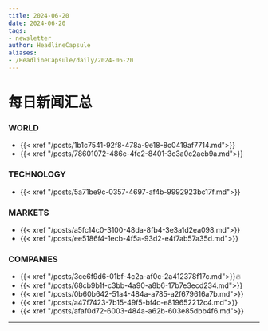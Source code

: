 ```yaml
---
title: 2024-06-20
date: 2024-06-20
tags: 
- newsletter
author: HeadlineCapsule
aliases: 
- /HeadlineCapsule/daily/2024-06-20
---
```


# 每日新闻汇总

### WORLD

- {{< xref "/posts/1b1c7541-92f8-478a-9e18-8c0419af7714.md">}}
- {{< xref "/posts/78601072-486c-4fe2-8401-3c3a0c2aeb9a.md">}}

### TECHNOLOGY

- {{< xref "/posts/5a71be9c-0357-4697-af4b-9992923bc17f.md">}}

### MARKETS

- {{< xref "/posts/a5fc14c0-3100-48da-8fb4-3e3a1d2ea098.md">}}
- {{< xref "/posts/ee5186f4-1ecb-4f5a-93d2-e4f7ab57a35d.md">}}

### COMPANIES

- {{< xref "/posts/3ce6f9d6-01bf-4c2a-af0c-2a412378f17c.md">}}🔥
- {{< xref "/posts/68cb9b1f-c3bb-4a90-a8b6-17b7e3ecd234.md">}}
- {{< xref "/posts/0b60b642-51a4-484a-a785-a2f679616a7b.md">}}
- {{< xref "/posts/a47f7423-7b15-49f5-bf4c-e819652212c4.md">}}
- {{< xref "/posts/afaf0d72-6003-484a-a62b-603e85dbb4f6.md">}}

---

